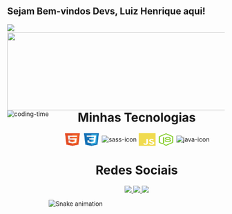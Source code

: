 ## Sejam Bem-vindos Devs, Luiz Henrique aqui!

<div>
  <img  height="180em" src="https://github-readme-stats.vercel.app/api?username=LuizHenriqueJr&show_icons=true&theme=dracula&include_all_commits=true&count_private=true"/>
  <img align="right" width="520em" height="180em" src="https://github-readme-stats.vercel.app/api/top-langs/?username=LuizHenriqueJr&layout=compact&langs_count=16&theme=dracula"/>
</div>
<br>

<div  align="center"> 
  <div style="display: inline_block"><br>
    <img align="left" height="250" alt="coding-time" src="https://user-images.githubusercontent.com/111657322/205453151-554d94de-da9b-458e-af1e-a3deb4b23a4b.gif">
    <h1 align="center">Minhas Tecnologias</h1>
    <img align="center" height="30" width="40" alt="html-icon" src="https://raw.githubusercontent.com/devicons/devicon/master/icons/html5/html5-original.svg">
    <img align="center" height="30" width="40" alt="css-icon" src="https://raw.githubusercontent.com/devicons/devicon/master/icons/css3/css3-original.svg">
    <img align="center" height="30" width="40" alt="sass-icon" src="https://user-images.githubusercontent.com/111657322/205451413-210c5bc3-38ac-400f-8106-4bc5a850647d.svg">
    <img align="center" height="30" width="40" alt="js-icon"  src="https://raw.githubusercontent.com/devicons/devicon/master/icons/javascript/javascript-plain.svg">
    <img align="center" height="30" width="40" alt="nodejs-icon" src="https://raw.githubusercontent.com/devicons/devicon/master/icons/nodejs/nodejs-original.svg">
    <img align="center" height="35" width="40" alt="java-icon"  src="https://user-images.githubusercontent.com/111657322/205449001-cae8330b-8590-4641-a279-aeb9833700ac.svg">
   </div>
    
  
  <h1 align="center">Redes Sociais</h1>
      <a href = "mailto: luizhenriquejr0699amz@hotmail.com" target="_blank">
        <img width="30" src="https://user-images.githubusercontent.com/111657322/205451781-7a943ce2-e7f6-4724-aba6-2276bb8990aa.svg">
      </a>
      <a href = "https://www.linkedin.com/in/luiz-henrique-junior-89395a24b/" target="_blank">
        <img width="25" src="https://user-images.githubusercontent.com/111657322/205451777-a82e6309-43f5-4afd-babf-4370232730e6.svg">
      </a>
      <a href = "https://www.instagram.com/juninhodevjr/" target="_blank">
        <img width="25" src="https://user-images.githubusercontent.com/111657322/205451595-a501b762-e3cc-4c0a-b220-471ad1de2058.svg">
      </a>
</div>
  
![Snake animation](https://github.com/LuigiGF/LuigiGF/blob/output/github-contribution-grid-snake.svg)
